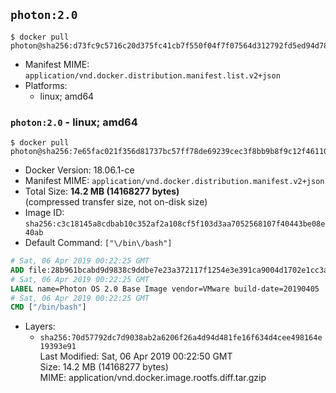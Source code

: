## `photon:2.0`

```console
$ docker pull photon@sha256:d73fc9c5716c20d375fc41cb7f550f04f7f07564d312792fd5ed94d78f7c1759
```

-	Manifest MIME: `application/vnd.docker.distribution.manifest.list.v2+json`
-	Platforms:
	-	linux; amd64

### `photon:2.0` - linux; amd64

```console
$ docker pull photon@sha256:7e65fac021f356d81737bc57ff78de69239cec3f8bb9b8f9c12f4611049f4e6f
```

-	Docker Version: 18.06.1-ce
-	Manifest MIME: `application/vnd.docker.distribution.manifest.v2+json`
-	Total Size: **14.2 MB (14168277 bytes)**  
	(compressed transfer size, not on-disk size)
-	Image ID: `sha256:c3c18145a8cdbab10c352af2a108cf5f103d3aa7052568107f40443be08e40ab`
-	Default Command: `["\/bin\/bash"]`

```dockerfile
# Sat, 06 Apr 2019 00:22:25 GMT
ADD file:28b961bcabd9d9838c9ddbe7e23a372117f1254e3e391ca9004d1702e1cc3a67 in / 
# Sat, 06 Apr 2019 00:22:25 GMT
LABEL name=Photon OS 2.0 Base Image vendor=VMware build-date=20190405
# Sat, 06 Apr 2019 00:22:25 GMT
CMD ["/bin/bash"]
```

-	Layers:
	-	`sha256:70d57792dc7d9038ab2a6206f26a4d94d481fe16f634d4cee498164e19393e91`  
		Last Modified: Sat, 06 Apr 2019 00:22:50 GMT  
		Size: 14.2 MB (14168277 bytes)  
		MIME: application/vnd.docker.image.rootfs.diff.tar.gzip
